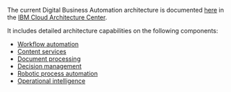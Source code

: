 
The current Digital Business Automation architecture is documented [here](https://www.ibm.com/cloud/architecture/architectures/dba-architecture) in the [IBM Cloud Architecture Center](https://www.ibm.com/cloud/architecture).  
  
It includes detailed architecture capabilities on the following components:  

* [Workflow automation](https://www.ibm.com/cloud/architecture/architectures/workflowDomain)
* [Content services](https://www.ibm.com/cloud/architecture/architectures/contentManagementdomain)
* [Document processing](https://www.ibm.com/cloud/architecture/architectures/captureDomain)
* [Decision management](https://www.ibm.com/cloud/architecture/architectures/businessDecisionAutomationDomain)
* [Robotic process automation](https://www.ibm.com/cloud/architecture/architectures/businessDecisionAutomationDomain)
* [Operational intelligence](https://www.ibm.com/cloud/architecture/architectures/operationalIntelligenceArchitecture)
